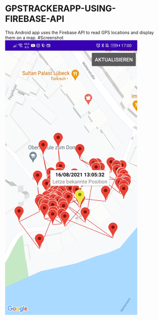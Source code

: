 # GPSTRACKERAPP-USING-FIREBASE-API
This Android app uses the Firebase API to read GPS locations and display them on a map.
#Screenshot
<img src="https://github.com/JakobderNoob/GPS-Tracker-App-using-Firebase-API/blob/master/media/Screenshot.jpg" width="432" height="898">
